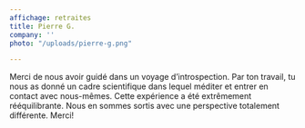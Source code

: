 ```yaml
---
affichage: retraites
title: Pierre G.
company: ''
photo: "/uploads/pierre-g.png"

---
```

Merci de nous avoir guidé dans un voyage d’introspection. Par ton travail, tu nous as donné un cadre scientifique dans lequel méditer et entrer en contact avec nous-mêmes. Cette expérience a été extrêmement rééquilibrante. Nous en sommes sortis avec une perspective totalement différente. Merci!